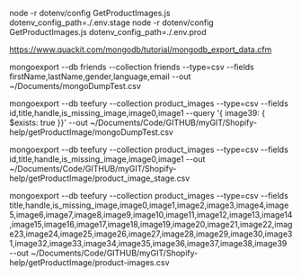 node -r dotenv/config GetProductImages.js dotenv_config_path=./.env.stage
node -r dotenv/config GetProductImages.js dotenv_config_path=./.env.prod

https://www.quackit.com/mongodb/tutorial/mongodb_export_data.cfm

mongoexport --db friends --collection friends --type=csv --fields firstName,lastName,gender,language,email --out ~/Documents/mongoDumpTest.csv

mongoexport --db teefury --collection product_images --type=csv --fields id,title,handle,is_missing_image,image0,image1 --query '{ image39: { $exists: true }}' --out ~/Documents/Code/GITHUB/myGIT/Shopify-help/getProductImage/mongoDumpTest.csv

mongoexport --db teefury --collection product_images --type=csv --fields id,title,handle,is_missing_image,image0,image1 --out ~/Documents/Code/GITHUB/myGIT/Shopify-help/getProductImage/product_image_stage.csv

mongoexport --db teefury --collection product_images --type=csv --fields title,handle,is_missing_image,image0,image1,image2,image3,image4,image5,image6,image7,image8,image9,image10,image11,image12,image13,image14,image15,image16,image17,image18,image19,image20,image21,image22,image23,image24,image25,image26,image27,image28,image29,image30,image31,image32,image33,image34,image35,image36,image37,image38,image39 --out ~/Documents/Code/GITHUB/myGIT/Shopify-help/getProductImage/product-images.csv